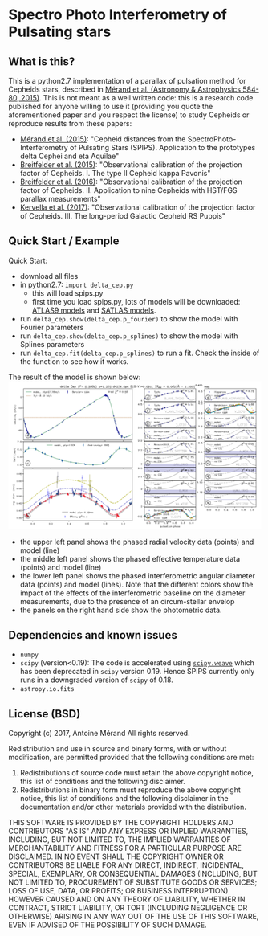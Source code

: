 # Spectro Photo Interferometry of Pulsating stars

## What is this?

This is a python2.7 implementation of a parallax of pulsation method for Cepheids stars, described in [Mérand et al. (Astronomy & Astrophysics 584-80, 2015)](http://adsabs.harvard.edu/abs/2015A%26A...584A..80M). This is not meant as a well written code: this is a research code published for anyone willing to use it (providing you quote the aforementioned paper and you respect the license) to study Cepheids or reproduce results from these papers:
 - [Mérand et al. (2015)](http://adsabs.harvard.edu/abs/2015A%26A...584A..80M): "Cepheid distances from the SpectroPhoto-Interferometry of Pulsating Stars (SPIPS). Application to the prototypes delta Cephei and eta Aquilae"
 - [Breitfelder et al. (2015)](http://adsabs.harvard.edu/abs/2015A%26A...576A..64B): "Observational calibration of the projection factor of Cepheids. I. The type II Cepheid kappa Pavonis"
 - [Breitfelder et al. (2016)](http://adsabs.harvard.edu/abs/2016A%26A...587A.117B): "Observational calibration of the projection factor of Cepheids. II. Application to nine Cepheids with HST/FGS parallax measurements"
 - [Kervella et al. (2017)](http://adsabs.harvard.edu/abs/2017A%26A...600A.127K): "Observational calibration of the projection factor of Cepheids. III. The long-period Galactic Cepheid RS Puppis"

## Quick Start / Example

Quick Start:
 - download all files
 - in python2.7: `import delta_cep.py`
   - this will load spips.py
   - first time you load spips.py, lots of models will be downloaded: [ATLAS9 models](http://wwwuser.oats.inaf.it/castelli/grids.html) and [SATLAS models](http://cdsarc.u-strasbg.fr/viz-bin/Cat?J/A%2bA/554/A98).
 - run `delta_cep.show(delta_cep.p_fourier)` to show the model with Fourier parameters
 - run `delta_cep.show(delta_cep.p_splines)` to show the model with Splines parameters
 - run `delta_cep.fit(delta_cep.p_splines)` to run a fit. Check the inside of the function to see how it works.

The result of the model is shown below:
![Fig1](delta_cep.png)
- the upper left panel shows the phased radial velocity data (points) and model (line)
- the middle left panel shows the phased effective temperature data (points) and model (line)
- the lower left panel shows the phased interferometric angular diameter data (points) and model (lines). Note that the different colors show the impact of the effects of the interferometric baseline on the diameter measurements, due to the presence of an circum-stellar envelop
- the panels on the right hand side show the photometric data. 

## Dependencies and known issues

- `numpy`
- `scipy` (version<0.19): The code is accelerated using [`scipy.weave`](https://docs.scipy.org/doc/scipy-0.18.1/reference/tutorial/weave.html) which has been deprecated in `scipy` version 0.19. Hence SPIPS currently only runs in a downgraded version of `scipy` of 0.18.
- `astropy.io.fits`

## License (BSD)

Copyright (c) 2017, Antoine Mérand
All rights reserved.

Redistribution and use in source and binary forms, with or without
modification, are permitted provided that the following conditions are met:

1. Redistributions of source code must retain the above copyright notice, this
   list of conditions and the following disclaimer.
2. Redistributions in binary form must reproduce the above copyright notice,
   this list of conditions and the following disclaimer in the documentation
   and/or other materials provided with the distribution.

THIS SOFTWARE IS PROVIDED BY THE COPYRIGHT HOLDERS AND CONTRIBUTORS "AS IS" AND
ANY EXPRESS OR IMPLIED WARRANTIES, INCLUDING, BUT NOT LIMITED TO, THE IMPLIED
WARRANTIES OF MERCHANTABILITY AND FITNESS FOR A PARTICULAR PURPOSE ARE
DISCLAIMED. IN NO EVENT SHALL THE COPYRIGHT OWNER OR CONTRIBUTORS BE LIABLE FOR
ANY DIRECT, INDIRECT, INCIDENTAL, SPECIAL, EXEMPLARY, OR CONSEQUENTIAL DAMAGES
(INCLUDING, BUT NOT LIMITED TO, PROCUREMENT OF SUBSTITUTE GOODS OR SERVICES;
LOSS OF USE, DATA, OR PROFITS; OR BUSINESS INTERRUPTION) HOWEVER CAUSED AND
ON ANY THEORY OF LIABILITY, WHETHER IN CONTRACT, STRICT LIABILITY, OR TORT
(INCLUDING NEGLIGENCE OR OTHERWISE) ARISING IN ANY WAY OUT OF THE USE OF THIS
SOFTWARE, EVEN IF ADVISED OF THE POSSIBILITY OF SUCH DAMAGE.
